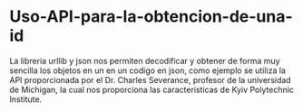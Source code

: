 # Uso-API-para-la-obtencion-de-una-id
La libreria urllib y json nos permiten decodificar y obtener de forma muy sencilla los objetos en un en un codigo en json, como ejemplo se utiliza la API proporcionada por el Dr. Charles Severance, profesor de la universidad de Michigan, la cual nos proporciona las caracteristicas de Kyiv Polytechnic Institute.
